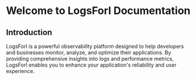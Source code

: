 # Welcome to LogsForI Documentation

## Introduction

LogsForI is a powerful observability platform designed to help developers and businesses monitor, analyze, and optimize their applications. By providing comprehensive insights into logs and performance metrics, LogsForI enables you to enhance your application's reliability and user experience.
